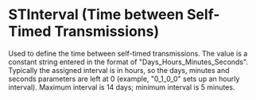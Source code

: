 # STInterval (Time between Self-Timed Transmissions)

Used to define the time between self-timed transmissions. The value is a constant string entered in the format of "Days_Hours_Minutes_Seconds". Typically the assigned interval is in hours, so the days, minutes and seconds parameters are left at 0 (example, "0_1_0_0" sets up an hourly interval). Maximum interval is 14 days; minimum interval is 5 minutes.
